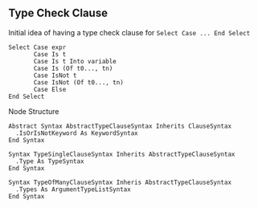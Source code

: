 ## Type Check Clause
Initial idea of having a type check clause for `Select Case ... End Select`

```vbnet
Select Case expr
       Case Is t
       Case Is t Into variable
       Case Is (Of t0..., tn)
       Case IsNot t
       Case IsNot (Of t0..., tn)
       Case Else
End Select
```

Node Structure
```
Abstract Syntax AbstractTypeClauseSyntax Inherits ClauseSyntax
  .IsOrIsNotKeyword As KeywordSyntax
End Syntax

Syntax TypeSingleClauseSyntax Inherits AbstractTypeClauseSyntax
  .Type As TypeSyntax
End Syntax

Syntax TypeOfManyClauseSyntax Inheris AbstractTypeClauseSyntax
  .Types As ArgumentTypeListSyntax
End Syntax
```
